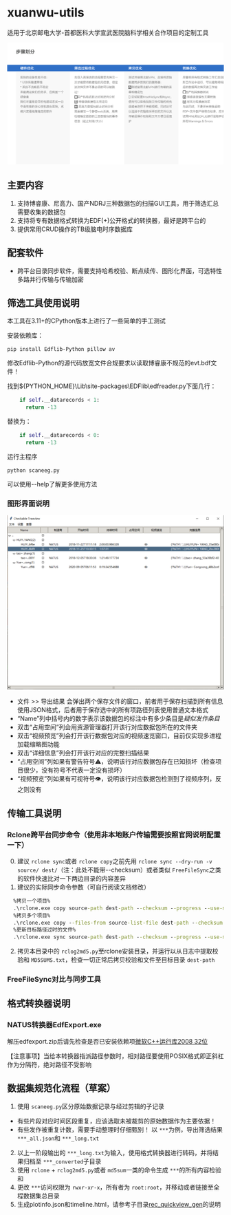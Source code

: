 # xuanwu-utils

适用于北京邮电大学-首都医科大学宣武医院脑科学相关合作项目的定制工具

![临床数据收集分阶段优化方案](images/临床数据收集分阶段优化方案.png)

## 主要内容

1. 支持博睿康、尼高力、国产NDRJ三种数据包的扫描GUI工具，用于筛选汇总需要收集的数据包
2. 支持将专有数据格式转换为EDF(+)公开格式的转换器，最好是跨平台的
3. 提供常用CRUD操作的TB级脑电时序数据库

## 配套软件

* 跨平台目录同步软件，需要支持哈希校验、断点续传、图形化界面，可选特性多路并行传输与传输加密

## 筛选工具使用说明

本工具在3.11+的CPython版本上进行了一些简单的手工测试

安装依赖库：

```shell
pip install Edflib-Python pillow av
```

修改Edflib-Python的源代码放宽文件合规要求以读取博睿康不规范的evt.bdf文件！

找到${PYTHON_HOME}\Lib\site-packages\EDFlib\edfreader.py下面几行：

```python
    if self.__datarecords < 1:
      return -13
```

替换为：

```python
    if self.__datarecords < 0:
      return -13
```

运行主程序

```shell
python scaneeg.py
```

可以使用--help了解更多使用方法

### 图形界面说明

![软件截图](images/软件截图.png)

* 文件 >> 导出结果 会弹出两个保存文件的窗口，前者用于保存扫描到所有信息使用JSON格式，后者用于保存选中的所有项路径列表使用普通文本格式
* “Name”列中括号内的数字表示该数据包的标注中有多少条目是*疑似发作条目*
* 双击“占用空间”列会用资源管理器打开该行对应数据包所在的文件夹
* 双击“视频预览”列会打开该行数据包对应的视频速览窗口，目前仅实现多进程加载缩略图功能
* 双击“详细信息”列会打开该行对应的完整扫描结果
* “占用空间”列如果有警告符号⚠，说明该行对应数据包存在已知损坏（检查项目很少，没有符号不代表一定没有损坏）
* “视频预览”列如果有可视符号👁，说明该行对应数据包检测到了视频序列，反之则没有

## 传输工具说明

### Rclone跨平台同步命令（使用非本地账户传输需要按照官网说明配置一下）

0. 建议 `rclone sync`或者 `rclone copy`之前先用 `rclone sync --dry-run -v source/ dest/`（注：此处不能带--checksum）或者类似 `FreeFileSync`之类的软件快速比对一下两边目录的内容差异
1. 建议的实际同步命令参数（可自行阅读文档修改）

```cmd
  %拷贝一个项目%
  .\rclone.exe copy source-path dest-path --checksum --progress --use-mmap --log-file=rclone.log --log-level DEBUG
  %拷贝多个项目%
  .\rclone.exe copy --files-from source-list-file dest-path --checksum --progress --use-mmap --log-file=rclone.log --log-level DEBUG  
  %更新目标路径过时的文件%
  .\rclone.exe sync source-path dest-path --checksum --progress --use-mmap --log-file=rclone.log --log-level DEBUG --interactive 
```

2. 拷贝本目录中的 `rclog2md5.py`至rclone安装目录，并运行以从日志中提取校验和 `MD5SUMS.txt`，检查一切正常后拷贝校验和文件至目标目录 `dest-path`

### FreeFileSync对比与同步工具

## 格式转换器说明

### NATUS转换器EdfExport.exe

解压edfexport.zip后请先检查是否已安装依赖项[微软C++运行库2008 32位](vcredist_x86.exe)

【注意事项】当给本转换器指派路径参数时，相对路径要使用POSIX格式即正斜杠作为分隔符，绝对路径不受影响

## 数据集规范化流程（草案）

1. 使用 `scaneeg.py`区分原始数据记录与经过剪辑的子记录

* 有些片段对应时间区段重复，应该选取未被裁剪的原始数据作为主要依据！
* 有些发作被重复计数，需要手动整理时仔细甄别！
  以 `***`为例，导出筛选结果 `***_all.json`和 `***_long.txt`

2. 以上一阶段输出的 `***_long.txt`为输入，使用格式转换器进行转码，并将结果归档至 `***_converted`子目录
3. 使用 `rclone` + `rclog2md5.py`或者 `md5sum`一类的命令生成 `***`的所有内容检验和
4. 更改 `***`访问权限为 `rwxr-xr-x`，所有者为 `root:root`，并移动或者链接至全程数据集总目录
5. 生成plotinfo.json和timeline.html，请参考子目录[rec_quickview_gen](./rec_quickview_gen/README.md)的说明
